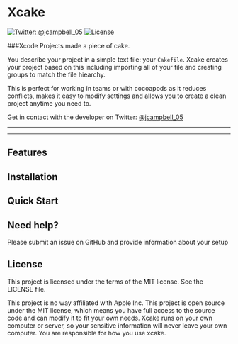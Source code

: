 # Xcake

[![Twitter: @jcampbell_05](https://img.shields.io/badge/contact-@jcampbell_05-blue.svg?style=flat)](https://twitter.com/jcampbell_05)
[![License](https://img.shields.io/badge/license-MIT-green.svg?style=flat)](https://github.com/fastlane/fastlane/blob/master/LICENSE)

###Xcode Projects made a piece of cake.

You describe your project in a simple text file: your `Cakefile`. 
Xcake creates your project based on this including importing all of your file and creating groups
to match the file hiearchy.

This is perfect for working in teams or with cocoapods as it reduces conflicts,
makes it easy to modify settings and allows you to create a clean project anytime you need to.

Get in contact with the developer on Twitter: [@jcampbell_05](https://twitter.com/jcampbell_05)


<!--Installing and updating CocoaPods is very easy. Don't miss the [Installation-->
<!--guide](http://guides.cocoapods.org/using/getting-started.html#installation) and the-->
<!--[Getting started guide](https://guides.cocoapods.org/using/getting-started.html).-->

<!--## Project Goals-->

<!--CocoaPods aims to improve the engagement with, and discoverability -->
<!--of, third party open-source Cocoa libraries. These-->
<!--project goals influence and drive the design of CocoaPods:-->

<!--- Create and share libraries, and use them in your own projects,-->
<!--  without creating extra work for library authors. Integrate-->
<!--  non-CocoaPods libraries and hack on your own fork of any-->
<!--  CocoaPods library with a simple transparent `Podspec` standard.-->
<!--- Allow library authors to structure their libraries however they like.-->
<!--- Save time for library authors by automating a lot of Xcode work not -->
<!--  related to their libraries' functionality.-->
<!--- Support any source management system. (Currently supported are `git`, -->
<!--  `svn`, `mercurial`, `bazaar`, and various types of archives downloaded over HTTP.)-->
<!--- Promote a culture of distributed collaboration on pods, but also provide-->
<!--  features only possible with a centralised solution to foster a community.-->
<!--- Build tools on top of the core Cocoa development system, including those -->
<!--  typically deployed to other operating systems, such as web-services.-->
<!--- Provide opinionated and automated integration, but make it completely-->
<!--  optional. You may manually integrate your CocoaPods dependencies-->
<!--  into your Xcode project as you see fit, with or without a workspace.-->
<!--- Solve everyday problems for Cocoa and Xcode developers.-->

-------
<p align="center">
<!--    <a href="#features">Features</a> &bull;-->
<!--    <a href="#installation">Installation</a> &bull;-->
<!--    <a href="#quick-start">Quick Start</a> &bull;-->
<!--    <a href="#examples">Example Setups</a> &bull; -->
<!--    <a href="https://github.com/fastlane/fastlane/tree/master/docs">Documentation</a> &bull; -->
<!--    <a href="#need-help">Need help?</a>-->
</p>

-------

## Features

<!--Why should you have to remember complicated commands and parameters?-->

<!--Store your configuration in a text file to easily test, build, and deploy from _any_ computer.-->

<!--[Take a look at how Wikipedia and Product Hunt use `fastlane`](https://github.com/fastlane/examples).-->

<!--Define different environments (`lanes`) in your `Fastfile`: Examples are: `appstore`, `beta` and `test`.-->

<!--You define a `lane` like this (more details about the commands in the [Actions](https://github.com/fastlane/fastlane/blob/master/docs/Actions.md) documentation):-->

<!--```ruby-->
<!--lane :appstore do-->
<!--  increment_build_number-->
<!--  cocoapods-->
<!--  xctool-->
<!--  snapshot-->
<!--  sigh-->
<!--  deliver-->
<!--  sh "./customScript.sh"-->

<!--  slack-->
<!--end-->
<!--```-->

<!--To launch the `appstore` lane, just run:-->

<!--```sh-->
<!--fastlane appstore-->
<!--```-->

<!--              |  fastlane-->
<!----------------------------|-------------------------------------------------------------->
<!--:sparkles: | Connect all iOS build tools into one workflow (both `fastlane` tools and third party tools)-->
<!--:monorail: | Define different `deployment lanes` for App Store deployment, beta builds or testing-->
<!--:ship: | Deploy from any computer, including a CI-server-->
<!--:wrench: | Extend and customise the functionality -->
<!--:thought_balloon: | Never remember any difficult commands, just `fastlane`-->
<!--:tophat: | Easy setup assistant to get started in a few minutes-->
<!--:email: | Automatically pass on information from one build step to another (e.g. path to the `ipa` file)-->
<!--:page_with_curl: | Store **everything** in git. Never again lookup the build commands in the `Jenkins` configs-->
<!--:rocket: | Saves you **hours** for every app update you release-->
<!--:pencil2: | Very flexible configuration using a fully customisable `Fastfile`-->
<!--:mountain_cableway: | Implement a fully working Continuous Delivery process-->
<!--:ghost: | [Jenkins Integration](https://github.com/fastlane/fastlane/blob/master/docs/Jenkins.md): Show the output directly in the Jenkins test results-->
<!--:book: | Automatically generate a markdown documentation of your lane config-->
<!--:hatching_chick: | Over 90 built-in integrations available-->
<!--:computer: | Support for both iOS and Mac OS apps-->
<!--:octocat: | Full git and mercurial support-->


<!--###### Take a look at the [fastlane website](https://fastlane.tools) for more information about why and when to use `fastlane`.-->

<!--##### Like this tool? [Be the first to know about updates and new fastlane tools](https://tinyletter.com/krausefx).-->

## Installation

<!--I recommend following the [fastlane guide](https://github.com/fastlane/fastlane/blob/master/docs/Guide.md) to get started.-->

<!--    sudo gem install fastlane --verbose-->

<!--Make sure, you have the latest version of the Xcode command line tools installed:-->

<!--    xcode-select --install-->

<!--If you experience slow launch times of fastlane, try running-->

<!--    gem cleanup-->

<!--to clean up outdated gems.-->

<!--System Requirements: `fastlane` requires Mac OS X or Linux with Ruby 2.0.0 or above.-->


<!--If you want to take a look at a project, already using `fastlane`, check out the [fastlane-examples](https://github.com/fastlane/examples) with `fastlane` setups by Wikipedia, Product Hunt, MindNode and more.-->

## Quick Start

<!--The setup assistant will create all the necessary files for you, using the existing app metadata from iTunes Connect.-->

<!--- ```cd [your_project_folder]```-->
<!--- ```fastlane init```-->
<!--- Follow the setup assistant, which will set up ```fastlane``` for you-->
<!--- Further customise the ```Fastfile``` with [actions](https://github.com/fastlane/fastlane/blob/master/docs/Actions.md).-->

<!--For more details, please follow the [fastlane guide](https://github.com/fastlane/fastlane/blob/master/docs/Guide.md) or [documentation](https://github.com/fastlane/fastlane/tree/master/docs).-->

<!--There are also 2 Japanese fastlane guides available: [qiita](http://qiita.com/gin0606/items/162d756dfda7b84e97d4) and [mercari](http://tech.mercari.com/entry/2015/07/13/143000)-->

<!--## Available commands-->

<!--Usually you'll use fastlane by triggering individual lanes:-->

<!--    fastlane [lane_name]-->

<!--#### Other commands-->

<!--- `fastlane actions`: List all available `fastlane` actions-->
<!--- `fastlane action [action_name]`: Shows a more detailed description of an action-->
<!--- `fastlane lanes`: Lists all available lanes with description-->
<!--- `fastlane list`: Lists all available lanes without description-->
<!--- `fastlane docs`: Generates a markdown based documentation of all your lanes-->
<!--- `fastlane new_action`: Create a new action (integration) for fastlane  -->

<!--## Examples-->

<!--See how [Wikipedia](https://github.com/fastlane/examples#wikipedia-by-wikimedia-foundation), [Product Hunt](https://github.com/fastlane/examples#product-hunt) and [MindNode](https://github.com/fastlane/examples#mindnode) use `fastlane` to automate their iOS submission process.-->

## Need help?
Please submit an issue on GitHub and provide information about your setup

<!--## Roadmap -->

## License
This project is licensed under the terms of the MIT license. See the LICENSE file.

This project is no way affiliated with Apple Inc. This project is open source under the MIT license, which means you have full access to the source code and can modify it to fit your own needs. Xcake runs on your own computer or server, so your sensitive information will never leave your own computer. You are responsible for how you use xcake.
